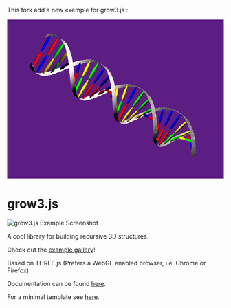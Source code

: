 This fork add a new exemple for grow3.js :

![grow3.js Example Screenshot](/examples/screenshots/009_DNA.png)


grow3.js
========

![grow3.js Example Screenshot](http://grow3.zyxxy.de/screenshots/005_Spirally.png)

A cool library for building recursive 3D structures.

Check out the [example gallery](http://grow3.zyxxy.de/gallery.html)!

Based on THREE.js (Prefers a WebGL enabled browser, i.e. Chrome or Firefox)

Documentation can be found [here](http://grow3.zyxxy.de/learn.html).

For a minimal template see [here](examples/HelloGrow3.html).



